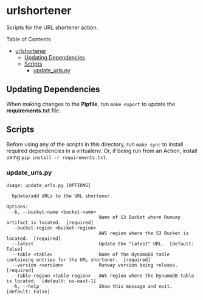 # urlshortener

Scripts for the URL shortener action.

Table of Contents

- [urlshortener](#urlshortener)
  - [Updating Dependencies](#updating-dependencies)
  - [Scripts](#scripts)
    - [update_urls.py](#update_urlspy)

## Updating Dependencies

When making changes to the **Pipfile**, run `make export` to update the **requirements.txt** file.

## Scripts

Before using any of the scripts in this directory, run `make sync` to install required dependencies in a virtualenv.
Or, if being run from an Action, install using `pip install -r requirements.txt`.

### update_urls.py

```text
Usage: update_urls.py [OPTIONS]

  Update/add URLs to the URL shortener.

Options:
  -b, --bucket-name <bucket-name>
                                  Name of S3 Bucket where Runway artifact is located.  [required]
  --bucket-region <bucket-region>
                                  AWS region where the S3 Bucket is located.  [required]
  --latest                        Update the "latest" URL.  [default: False]
  --table <table>                 Name of the DynamoDB table containing entries for the URL shortener.  [required]
  --version <version>             Runway version being release.  [required]
  --table-region <table-region>   AWS region where the DynamoDB table is located.  [default: us-east-1]
  -h, --help                      Show this message and exit.  [default: False]
```
